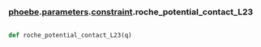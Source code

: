 ### [phoebe](phoebe.md).[parameters](phoebe.parameters.md).[constraint](phoebe.parameters.constraint.md).roche_potential_contact_L23

```py

def roche_potential_contact_L23(q)

```



    

